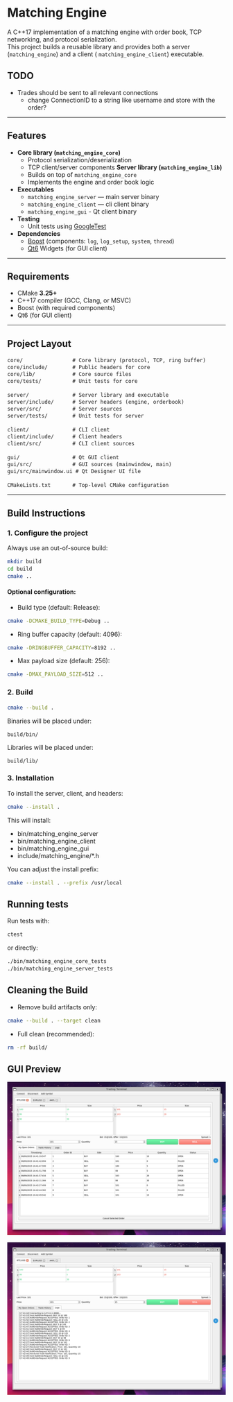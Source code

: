 # Matching Engine

A C++17 implementation of a matching engine with order book, TCP networking, and protocol serialization.  
This project builds a reusable library and provides both a server (`matching_engine`) and a client (
`matching_engine_client`) executable.

## TODO
- Trades should be sent to all relevant connections
  - change ConnectionID to a string like username and store with the order?

---

## Features

- **Core library (`matching_engine_core`)**
    - Protocol serialization/deserialization
    - TCP client/server components
  **Server library (`matching_engine_lib`)**
    - Builds on top of `matching_engine_core`
    - Implements the engine and order book logic
- **Executables**
    - `matching_engine_server` — main server binary
    - `matching_engine_client` — cli client binary
    - `matching_engine_gui` - Qt client binary
- **Testing**
    - Unit tests using [GoogleTest](https://github.com/google/googletest)
- **Dependencies**
    - [Boost](https://www.boost.org/) (components: `log`, `log_setup`, `system`, `thread`)
    - [Qt6](https://doc.qt.io/qt-6/widgets.html) Widgets (for GUI client)

---

## Requirements

- CMake **3.25+**
- C++17 compiler (GCC, Clang, or MSVC)
- Boost (with required components)
- Qt6 (for GUI client)

---

## Project Layout

```text
core/                # Core library (protocol, TCP, ring buffer)
core/include/        # Public headers for core
core/lib/            # Core source files
core/tests/          # Unit tests for core

server/              # Server library and executable
server/include/      # Server headers (engine, orderbook)
server/src/          # Server sources
server/tests/        # Unit tests for server

client/              # CLI client
client/include/      # Client headers
client/src/          # CLI client sources

gui/                 # Qt GUI client
gui/src/             # GUI sources (mainwindow, main)
gui/src/mainwindow.ui # Qt Designer UI file

CMakeLists.txt       # Top-level CMake configuration
```

---

## Build Instructions

### 1. Configure the project

Always use an out-of-source build:

```bash
mkdir build
cd build
cmake ..
```

#### Optional configuration:

- Build type (default: Release):

 ```bash
cmake -DCMAKE_BUILD_TYPE=Debug ..
```

- Ring buffer capacity (default: 4096):
```bash
cmake -DRINGBUFFER_CAPACITY=8192 ..
```

- Max payload size (default: 256):
```bash
cmake -DMAX_PAYLOAD_SIZE=512 ..
```

### 2. Build
```bash
cmake --build .
```

Binaries will be placed under:
```text
build/bin/
```
Libraries will be placed under:
```text
build/lib/
```

### 3. Installation

To install the server, client, and headers:
```bash
cmake --install .
```

This will install:
- bin/matching_engine_server
- bin/matching_engine_client
- bin/matching_engine_gui
- include/matching_engine/*.h

You can adjust the install prefix:
```bash
cmake --install . --prefix /usr/local
```

## Running tests

Run tests with:
```bash
ctest
```
or directly:
```bash
./bin/matching_engine_core_tests
./bin/matching_engine_server_tests
```

## Cleaning the Build

- Remove build artifacts only:
```bash
cmake --build . --target clean
```

- Full clean (recommended):
```bash
rm -rf build/
```

## GUI Preview

![Matching Engine GUI Orders Tab](screenshots/gui-orders.png)

![Matching Engine GUI Logs Tab](screenshots/gui-logs.png)